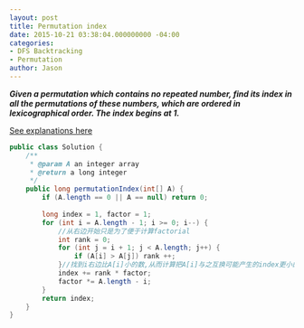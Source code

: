 ```yaml
---
layout: post
title: Permutation index
date: 2015-10-21 03:38:04.000000000 -04:00
categories:
- DFS Backtracking
- Permutation
author: Jason
---
```

<p><strong><em>Given a permutation which contains no repeated number, find its index in all the permutations of these numbers, which are ordered in lexicographical order. The index begins at 1.</em></strong><br />

<a href="http://algorithm.yuanbin.me/zh-cn/exhaustive_search/permutation_index.html">See explanations here</a><br />

``` java
public class Solution {
    /**
     * @param A an integer array
     * @return a long integer
     */
    public long permutationIndex(int[] A) {
        if (A.length == 0 || A == null) return 0;
        
        long index = 1, factor = 1;
        for (int i = A.length - 1; i >= 0; i--) {
            //从右边开始只是为了便于计算factorial
            int rank = 0;
            for (int j = i + 1; j < A.length; j++) {
                if (A[i] > A[j]) rank ++;
            }//找到i右边比A[i]小的数,从而计算把A[i]与之互换可能产生的index更小的permutation,
            index += rank * factor;
            factor *= A.length - i;
        }
        return index;
    }
}
```

